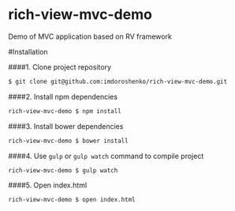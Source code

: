 rich-view-mvc-demo
==================

Demo of MVC application based on RV framework

#Installation

####1. Clone project repository
```sh
$ git clone git@github.com:imdoroshenko/rich-view-mvc-demo.git
```
####2. Install npm dependencies
```sh
rich-view-mvc-demo $ npm install
```
####3. Install bower dependencies
```sh
rich-view-mvc-demo $ bower install
```
####4. Use `gulp` or `gulp watch` command to compile project
```sh
rich-view-mvc-demo $ gulp watch
```
####5. Open index.html 
```sh
rich-view-mvc-demo $ open index.html
```
